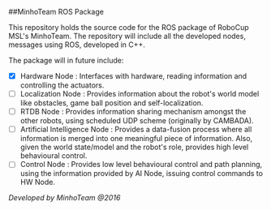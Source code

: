 ##MinhoTeam ROS Package

This repository holds the source code for the ROS package of RoboCup MSL's MinhoTeam. The repository will include all the developed nodes, messages  using ROS, developed in C++.

The package will in future include:

- [x] Hardware Node : Interfaces with hardware, reading information and controlling the actuators.    
- [ ] Localization Node : Provides information about the robot's world model like obstacles, game ball position and self-localization.
- [ ] RTDB Node : Provides information sharing mechanism amongst the other robots, using scheduled UDP scheme (originally by CAMBADA).
- [ ] Artificial Intelligence Node : Provides a data-fusion process where all information is merged into one meaningful piece of information. Also, given the world state/model and the robot's role, provides high level behavioural control.
- [ ] Control Node : Provides low level behavioural control and path planning, using the information provided by AI Node, issuing control commands to HW Node.

*Developed by MinhoTeam @2016*
